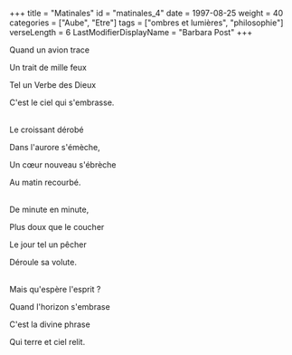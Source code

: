 +++
title = "Matinales"
id = "matinales_4"
date = 1997-08-25
weight = 40
categories = ["Aube", "Etre"]
tags = ["ombres et lumières", "philosophie"]
verseLength = 6
LastModifierDisplayName = "Barbara Post"
+++

Quand un avion trace

Un trait de mille feux

Tel un Verbe des Dieux

C'est le ciel qui s'embrasse.

 \
Le croissant dérobé

Dans l'aurore s'émèche,

Un cœur nouveau s'ébrèche

Au matin recourbé.

 \
De minute en minute,

Plus doux que le coucher

Le jour tel un pêcher

Déroule sa volute.

 \
Mais qu'espère l'esprit ?

Quand l'horizon s'embrase

C'est la divine phrase

Qui terre et ciel relit.
